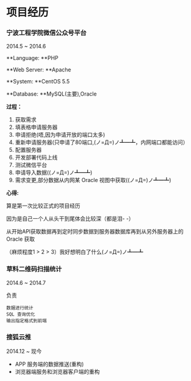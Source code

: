 # 项目经历

### 宁波工程学院微信公众号平台

2014.5 ~ 2014.6

**Language: **PHP

**Web Server: **Apache

**System: **CentOS 5.5

**Database: **MySQL(主要),Oracle

**过程：**
1. 获取需求
2. 填表格申请服务器
3. 申请拒绝(唔,因为申请开放的端口太多)
4. 重新申请服务器(只申请了80端口,(ノ=Д=)ノ┻━┻，内网端口都能访问）
5. 配置服务器
6. 开发部署代码上线
7. 测试微信平台
8. 申请导入数据((ノ=Д=)ノ┻━┻)
9. 需求变更,部分数据从内网某 Oracle 视图中获取((ノ=Д=)ノ┻━┻)

**心得:**

算是第一次比较正式的项目经历

因为是自己一个人从头干到尾体会比较深（都是泪- -）

从开始API获取数据再到定时同步数据到服务器数据库再到从另外服务器上的 Oracle 获取

（麻烦程度1 > 2 > 3）我好想明白了什么(ノ=Д=)ノ┻━┻

### 草料二维码扫描统计

2014.6 ~ 2014.7

负责

    数据进行统计
    SQL 查询优化
    输出指定格式到前端

### 搜狐云推

2014.12 ~ 现今

* APP 服务端的数据推送(重构)
* 浏览器端服务和浏览器客户端的重构
